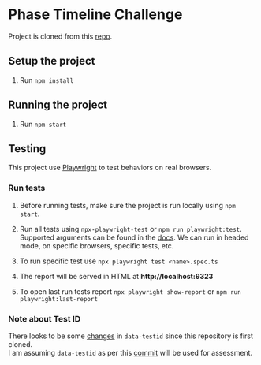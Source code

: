 # Phase Timeline Challenge
Project is cloned from this [repo](https://github.com/phase-software/timeline-challenge).

## Setup the project
1. Run `npm install`


## Running the project

1. Run `npm start`


## Testing
This project use [Playwright](https://playwright.dev/docs/intro) to test behaviors on real browsers.

### Run tests
1. Before running tests, make sure the project is run locally using `npm start`.

2. Run all tests using `npx-playwright-test` or `npm run playwright:test`. <br>
Supported arguments can be found in the [docs](https://playwright.dev/docs/running-tests#running-tests). We can run in headed mode, on specific browsers, specific tests, etc.

3. To run specific test use `npx playwright test <name>.spec.ts`

4. The report will be served in HTML at **http://localhost:9323**

5. To open last run tests report `npx playwright show-report` or `npm run playwright:last-report`


### Note about Test ID
There looks to be some [changes](https://github.com/phase-software/timeline-challenge/commit/20424fa2994124d0d86e209c95a21a6a1106a91c) in `data-testid` since this repository is first cloned. 
<br/>
I am assuming `data-testid` as per this [commit]((https://github.com/phase-software/timeline-challenge/commit/20424fa2994124d0d86e209c95a21a6a1106a91c)) will be used for assessment.